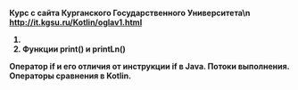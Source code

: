 <b>Курс с сайта Курганского Государственного Университета<b>\n
http://it.kgsu.ru/Kotlin/oglav1.html

1. <li>Функции print() и printLn()
Оператор if и его отличия от инструкции if в Java. Потоки выполнения.
Операторы сравнения в Kotlin.</li>
